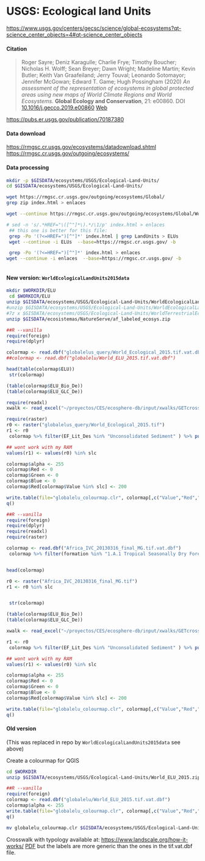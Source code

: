 # USGS:  Ecological land Units

https://www.usgs.gov/centers/gecsc/science/global-ecosystems?qt-science_center_objects=4#qt-science_center_objects

#### Citation
> Roger Sayre; Deniz Karagulle; Charlie Frye; Timothy Boucher; Nicholas H. Wolff; Sean Breyer; Dawn Wright; Madeline Martin; Kevin Butler; Keith Van Graafeiland; Jerry Touval; Leonardo Sotomayor; Jennifer McGowan; Edward T. Game; Hugh Possingham (2020) *An assessment of the representation of ecosystems in global protected areas using new maps of World Climate Regions and World Ecosystems*. **Global Ecology and Conservation**, 21: e00860. DOI [10.1016/j.gecco.2019.e00860](http:doi.org/10.1016/j.gecco.2019.e00860) [Web](https://www.sciencedirect.com/science/article/pii/S2351989419307231)

https://pubs.er.usgs.gov/publication/70187380

#### Data download

https://rmgsc.cr.usgs.gov/ecosystems/datadownload.shtml
https://rmgsc.cr.usgs.gov/outgoing/ecosystems/

#### Data processing


```sh
mkdir -p $GISDATA/ecosystems/USGS/Ecological-Land-Units/
cd $GISDATA/ecosystems/USGS/Ecological-Land-Units/

wget https://rmgsc.cr.usgs.gov/outgoing/ecosystems/Global/
grep zip index.html > enlaces

wget --continue https://rmgsc.cr.usgs.gov/outgoing/ecosystems/Global/World_ELU_2015.zip

# sed -n 's/.*HREF="\([^"]*\).*/\1/p' index.html > enlaces
 ## this one is better for this file:
 grep -Po '(?<=HREF=")[^"]*' index.html | grep LandUnits > ELUs
 wget --continue -i ELUs  --base=https://rmgsc.cr.usgs.gov/ -b

 grep -Po '(?<=HREF=")[^"]*' index.html > enlaces
wget --continue -i enlaces  --base=https://rmgsc.cr.usgs.gov/ -b



```

#### New version: `WorldEcologicalLandUnits2015data`


```sh
mkdir $WORKDIR/ELU
 cd $WORKDIR/ELU
unzip $GISDATA/ecosystems/USGS/Ecological-Land-Units/WorldEcologicalLandUnits2015data.zip
#unzip $GISDATA/ecosystems/USGS/Ecological-Land-Units/WorldEcologicalLandUnits2015symb.zip
#7z x $GISDATA/ecosystems/USGS/Ecological-Land-Units/WorldTerrestrialEcosystemsUSGSEsriTNC2020.mpk
unzip $GISDATA/ecosistemas/NatureServe/af_labeled_ecosys.zip

```


```r
##R --vanilla
require(foreign)
require(dplyr)

colormap <- read.dbf("globalelus_query/World_Ecological_2015.tif.vat.dbf")
##colormap <- read.dbf("globalelu/World_ELU_2015.tif.vat.dbf")

head(table(colormap$ELU))
 str(colormap)

(table(colormap$ELU_Bio_De))
(table(colormap$ELU_GLC_De))

require(readxl)
xwalk <- read_excel("~/proyectos/CES/ecosphere-db/input/xwalks/GETcrosswalk-Sayre-2020.xlsx")

require(raster)
r0 <- raster("globalelus_query/World_Ecological_2015.tif")
r1 <- r0
 colormap %>% filter(EF_Lit_Des %in% "Unconsolidated Sediment" ) %>% pull(Value) -> slc

## wont work with my RAM
values(r1) <- values(r0) %in% slc

colormap$alpha <- 255
colormap$Red <- 0
colormap$Green <- 0
colormap$Blue <- 0
colormap$Red[colormap$Value %in% slc] <- 200

write.table(file="globalelu_colourmap.clr", colormap[,c("Value","Red","Green","Blue","alpha","ELU")], row.names=F, col.names=F)
q()
```


```r
##R --vanilla
require(foreign)
require(dplyr)
require(readxl)
require(raster)

colormap <- read.dbf("Africa_IVC_20130316_final_MG.tif.vat.dbf")
 colormap %>% filter(formation %in% "1.A.1 Tropical Seasonally Dry Forest" ) %>% pull(Value) -> slc


head(colormap)

r0 <- raster("Africa_IVC_20130316_final_MG.tif")
r1 <- r0 %in% slc


 str(colormap)

(table(colormap$ELU_Bio_De))
(table(colormap$ELU_GLC_De))

xwalk <- read_excel("~/proyectos/CES/ecosphere-db/input/xwalks/GETcrosswalk-Sayre-2020.xlsx")

r1 <- r0
 colormap %>% filter(EF_Lit_Des %in% "Unconsolidated Sediment" ) %>% pull(Value) -> slc

## wont work with my RAM
values(r1) <- values(r0) %in% slc

colormap$alpha <- 255
colormap$Red <- 0
colormap$Green <- 0
colormap$Blue <- 0
colormap$Red[colormap$Value %in% slc] <- 200

write.table(file="globalelu_colourmap.clr", colormap[,c("Value","Red","Green","Blue","alpha","ELU")], row.names=F, col.names=F)
q()
```

#### Old version
(This was replaced in repo by `WorldEcologicalLandUnits2015data` see above)

Create a colourmap for QGIS

```sh
cd $WORKDIR
unzip $GISDATA/ecosystems/USGS/Ecological-Land-Units/World_ELU_2015.zip
```

```r
##R --vanilla
require(foreign)
colormap <- read.dbf("globalelu/World_ELU_2015.tif.vat.dbf")
colormap$alpha <- 255
write.table(file="globalelu_colourmap.clr", colormap[,c("Value","Red","Green","Blue","alpha","ClassName")], row.names=F, col.names=F)
q()
```

```sh
mv globalelu_colourmap.clr $GISDATA/ecosystems/USGS/Ecological-Land-Units/
```

Crosswalk with typology available at: https://www.landscale.org/how-it-works/ [PDF](https://www.landscale.org/wp-content/uploads/2020/10/Annex-2-World-Ecosystems-Map-and-IUCN-Typology_V0.2_Oct2020.pdf) but the labels are more generic than the ones in the tif.vat.dbf file.
